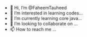 - 👋 Hi, I’m @FaheemTauheed
- 👀 I’m interested in learning codes...
- 🌱 I’m currently learning core java...
- 💞️ I’m looking to collaborate on ...
- 📫 How to reach me ...

<!---
FaheemTauheed/FaheemTauheed is a ✨ special ✨ repository because its `README.md` (this file) appears on your GitHub profile.
You can click the Preview link to take a look at your changes.
--->
